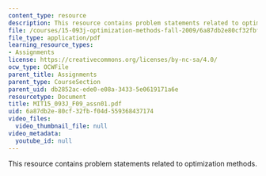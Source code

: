 ```yaml
---
content_type: resource
description: This resource contains problem statements related to optimization methods.
file: /courses/15-093j-optimization-methods-fall-2009/6a87db2e80cf32fbf04d559368437174_MIT15_093J_F09_assn01.pdf
file_type: application/pdf
learning_resource_types:
- Assignments
license: https://creativecommons.org/licenses/by-nc-sa/4.0/
ocw_type: OCWFile
parent_title: Assignments
parent_type: CourseSection
parent_uid: db2852ac-ede0-e08a-3433-5e0619171a6e
resourcetype: Document
title: MIT15_093J_F09_assn01.pdf
uid: 6a87db2e-80cf-32fb-f04d-559368437174
video_files:
  video_thumbnail_file: null
video_metadata:
  youtube_id: null
---
```

This resource contains problem statements related to optimization methods.